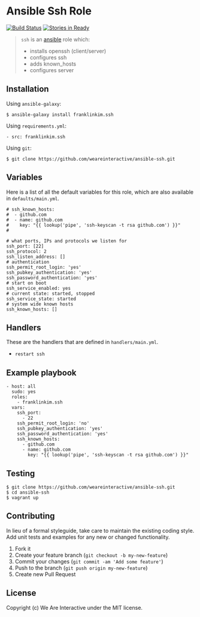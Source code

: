 # Ansible Ssh Role

[![Build Status](https://travis-ci.org/weareinteractive/ansible-ssh.png?branch=master)](https://travis-ci.org/weareinteractive/ansible-ssh)
[![Stories in Ready](https://badge.waffle.io/weareinteractive/ansible-ssh.svg?label=ready&title=Ready)](http://waffle.io/weareinteractive/ansible-ssh)

> `ssh` is an [ansible](http://www.ansible.com) role which:
>
> * installs openssh (client/server)
> * configures ssh
> * adds known_hosts
> * configures server

## Installation

Using `ansible-galaxy`:

```
$ ansible-galaxy install franklinkim.ssh
```

Using `requirements.yml`:

```
- src: franklinkim.ssh
```

Using `git`:

```
$ git clone https://github.com/weareinteractive/ansible-ssh.git
```

## Variables

Here is a list of all the default variables for this role, which are also available in `defaults/main.yml`.

```
# ssh_known_hosts:
#  - github.com
#  - name: github.com
#    key: "{{ lookup('pipe', 'ssh-keyscan -t rsa github.com') }}"
#

# what ports, IPs and protocols we listen for
ssh_port: [22]
ssh_protocol: 2
ssh_listen_address: []
# authentication
ssh_permit_root_login: 'yes'
ssh_pubkey_authentication: 'yes'
ssh_password_authentication: 'yes'
# start on boot
ssh_service_enabled: yes
# current state: started, stopped
ssh_service_state: started
# system wide known hosts
ssh_known_hosts: []
```

## Handlers

These are the handlers that are defined in `handlers/main.yml`.

* `restart ssh`

## Example playbook

```
- host: all
  sudo: yes
  roles:
    - franklinkim.ssh
  vars:
    ssh_port:
      - 22
    ssh_permit_root_login: 'no'
    ssh_pubkey_authentication: 'yes'
    ssh_password_authentication: 'yes'
    ssh_known_hosts:
      - github.com
      - name: github.com
        key: "{{ lookup('pipe', 'ssh-keyscan -t rsa github.com') }}"
```

## Testing

```
$ git clone https://github.com/weareinteractive/ansible-ssh.git
$ cd ansible-ssh
$ vagrant up
```

## Contributing
In lieu of a formal styleguide, take care to maintain the existing coding style. Add unit tests and examples for any new or changed functionality.

1. Fork it
2. Create your feature branch (`git checkout -b my-new-feature`)
3. Commit your changes (`git commit -am 'Add some feature'`)
4. Push to the branch (`git push origin my-new-feature`)
5. Create new Pull Request

## License
Copyright (c) We Are Interactive under the MIT license.
